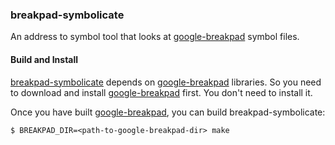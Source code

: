 ### breakpad-symbolicate

An address to symbol tool that looks at
[google-breakpad](https://code.google.com/p/google-breakpad)
symbol files.

#### Build and Install

[breakpad-symbolicate](https://github.com/breakpad-symbolicate)
depends on [google-breakpad](https://code.google.com/p/google-breakpad)
libraries. So you need to download and install
[google-breakpad](https://code.google.com/p/google-breakpad) first. You
don't need to install it.

Once you have built [google-breakpad](https://code.google.com/p/google-breakpad),
you can build breakpad-symbolicate:

    $ BREAKPAD_DIR=<path-to-google-breakpad-dir> make

